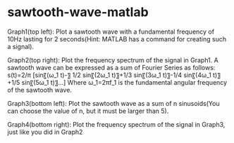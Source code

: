 # sawtooth-wave-matlab
Graph1(top left): Plot a sawtooth wave with a fundamental frequency of 10Hz lasting for 2 seconds(Hint: MATLAB has a command for creating such a signal).

Graph2(top right): Plot the frequency spectrum of the signal in Graph1.
A sawtooth wave can be expressed as a sum of Fourier Series as follows:
s(t)=2/π [sin⁡〖(ω_1 t)-〗  1/2  sin⁡〖(2ω_1 t)〗+1/3  sin⁡〖(3ω_1 t)〗-1/4  sin⁡〖(4ω_1 t)〗+1/5  sin⁡〖(5ω_1 t)〗…]
Where ω_1=2πf_1 is the fundamental angular frequency of the sawtooth wave.

Graph3(bottom left): Plot the sawtooth wave as a sum of n sinusoids(You can choose the value of n, but it must be larger than 5).

Graph4(bottom right): Plot the frequency spectrum of the signal in Graph3, just like you did in Graph2
